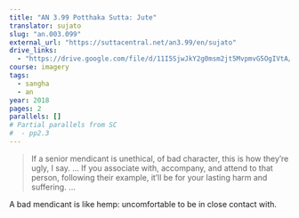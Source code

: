 ```yaml
---
title: "AN 3.99 Potthaka Sutta: Jute"
translator: sujato
slug: "an.003.099"
external_url: "https://suttacentral.net/an3.99/en/sujato"
drive_links:
  - "https://drive.google.com/file/d/11I5SjwJkY2g0msm2jt5MvpmvG5OgIVtA/view?usp=drivesdk"
course: imagery
tags:
  - sangha
  - an
year: 2018
pages: 2
parallels: []
# Partial parallels from SC
#  - pp2.3
---
```


> If a senior mendicant is unethical, of bad character, this is how they’re ugly, I say. … If you associate with, accompany, and attend to that person, following their example, it’ll be for your lasting harm and suffering. …

A bad mendicant is like hemp: uncomfortable to be in close contact with.
